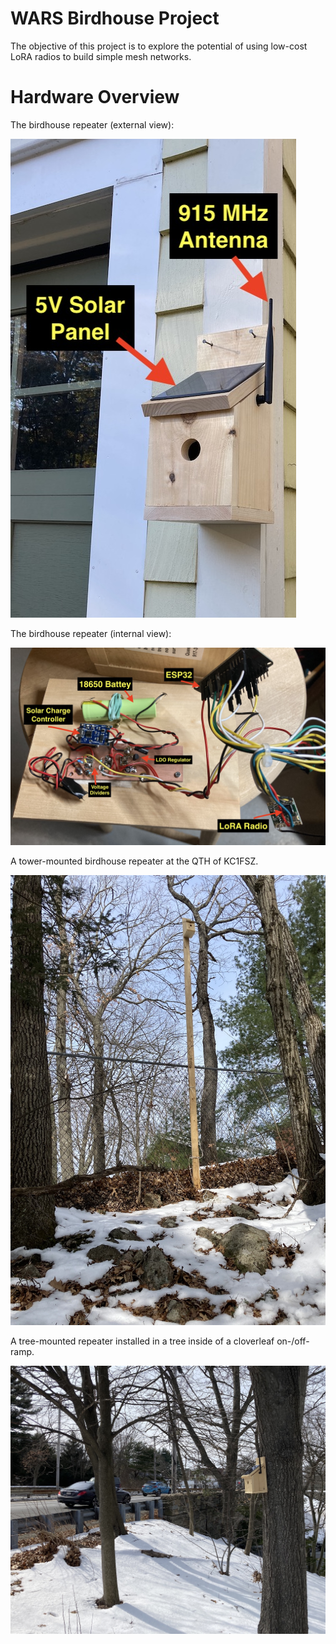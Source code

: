 WARS Birdhouse Project
======================

The objective of this project is to explore the potential of using low-cost LoRA radios to build simple mesh networks. 

Hardware Overview
=================

The birdhouse repeater (external view):

![house1](images/IMG_0645.jpg)

The birdhouse repeater (internal view):

![house2](images/IMG_0852.jpg)

A tower-mounted birdhouse repeater at the QTH of KC1FSZ.

![house3](images/IMG_0853.jpg)

A tree-mounted repeater installed in a tree inside of a cloverleaf on-/off-ramp.

![house4](images/IMG_0856.jpg)

